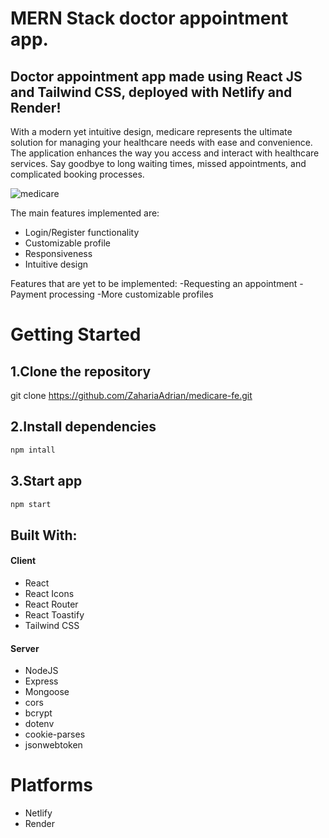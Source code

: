 # MERN Stack doctor appointment app.
## Doctor appointment app made using React JS and Tailwind CSS, deployed with Netlify and Render!

With a modern yet intuitive design, medicare represents the ultimate solution for managing your healthcare needs with ease and convenience. The application enhances the way you access and interact with healthcare services. Say goodbye to long waiting times, missed appointments, and complicated booking processes.

![medicare](https://github.com/ZahariaAdrian/medicare-fe/assets/128701373/1ee56f07-0536-4727-ad9b-ee94f8ccec39)

The main features implemented are:
- Login/Register functionality
- Customizable profile
- Responsiveness
- Intuitive design

Features that are yet to be implemented:
-Requesting an appointment
-Payment processing
-More customizable profiles

# Getting Started
## 1.Clone the repository

git clone https://github.com/ZahariaAdrian/medicare-fe.git

## 2.Install dependencies

```javascript
npm intall
```

## 3.Start app

```javascript
npm start
```

## Built With:

#### Client

- React
- React Icons
- React Router
- React Toastify
- Tailwind CSS

#### Server

- NodeJS
- Express
- Mongoose
- cors
- bcrypt
- dotenv
- cookie-parses
- jsonwebtoken

# Platforms

- Netlify
- Render
